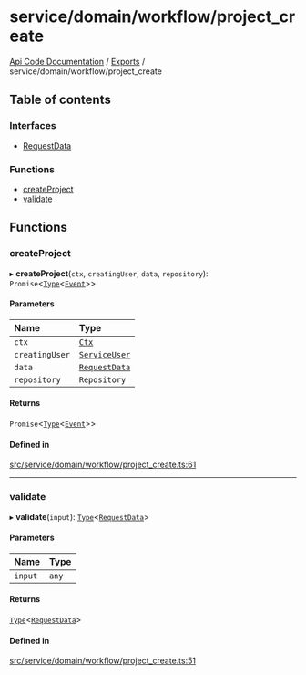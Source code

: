 # service/domain/workflow/project\_create
 
[Api Code Documentation](../README.md) / [Exports](../modules.md) / service/domain/workflow/project\_create

## Table of contents

### Interfaces

- [RequestData](../interfaces/service_domain_workflow_project_create.RequestData.md)

### Functions

- [createProject](service_domain_workflow_project_create.md#createproject)
- [validate](service_domain_workflow_project_create.md#validate)

## Functions

### createProject

▸ **createProject**(`ctx`, `creatingUser`, `data`, `repository`): `Promise`<[`Type`](result.md#type)<[`Event`](../interfaces/service_domain_workflow_project_created.Event.md)\>\>

#### Parameters

| Name | Type |
| :------ | :------ |
| `ctx` | [`Ctx`](../interfaces/lib_ctx.Ctx.md) |
| `creatingUser` | [`ServiceUser`](../interfaces/service_domain_organization_service_user.ServiceUser.md) |
| `data` | [`RequestData`](../interfaces/service_domain_workflow_project_create.RequestData.md) |
| `repository` | `Repository` |

#### Returns

`Promise`<[`Type`](result.md#type)<[`Event`](../interfaces/service_domain_workflow_project_created.Event.md)\>\>

#### Defined in

[src/service/domain/workflow/project_create.ts:61](https://github.com/openkfw/TruBudget/blob/aca360d/api/src/service/domain/workflow/project_create.ts#L61)

___

### validate

▸ **validate**(`input`): [`Type`](result.md#type)<[`RequestData`](../interfaces/service_domain_workflow_project_create.RequestData.md)\>

#### Parameters

| Name | Type |
| :------ | :------ |
| `input` | `any` |

#### Returns

[`Type`](result.md#type)<[`RequestData`](../interfaces/service_domain_workflow_project_create.RequestData.md)\>

#### Defined in

[src/service/domain/workflow/project_create.ts:51](https://github.com/openkfw/TruBudget/blob/aca360d/api/src/service/domain/workflow/project_create.ts#L51)

